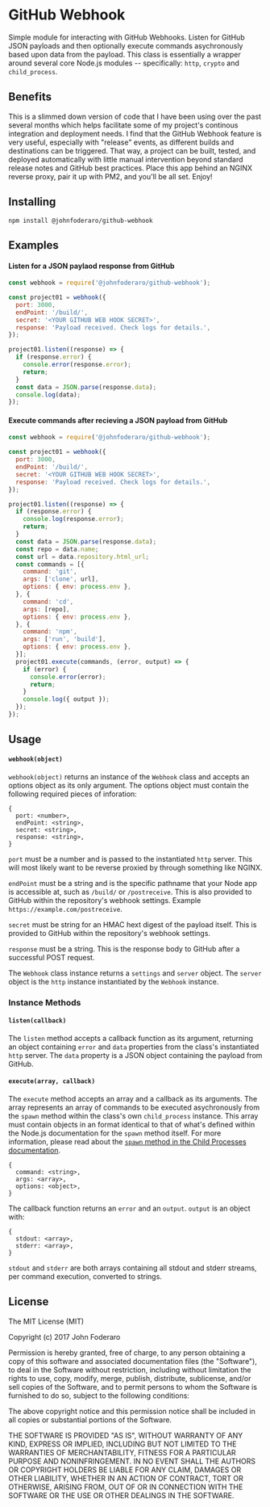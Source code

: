 # GitHub Webhook

Simple module for interacting with GitHub Webhooks. Listen for GitHub JSON payloads and then optionally execute commands asychronously based upon data from the payload. This class is essentially a wrapper around several core Node.js modules -- specifically: `http`, `crypto` and `child_process`.

## Benefits

This is a slimmed down version of code that I have been using over the past several months which helps facilitate some of my project's continous integration and deployment needs. I find that the GitHub Webhook feature is very useful, especially with "release" events, as different builds and destinations can be triggered. That way, a project can be built, tested, and deployed automatically with little manual intervention beyond standard release notes and GitHub best practices. Place this app behind an NGINX reverse proxy, pair it up with PM2, and you'll be all set. Enjoy!

## Installing

`npm install @johnfoderaro/github-webhook`

## Examples

#### Listen for a JSON paylaod response from GitHub

```javascript
const webhook = require('@johnfoderaro/github-webhook');

const project01 = webhook({
  port: 3000,
  endPoint: '/build/',
  secret: '<YOUR GITHUB WEB HOOK SECRET>',
  response: 'Payload received. Check logs for details.',
});

project01.listen((response) => {
  if (response.error) {
    console.error(response.error);
    return;
  }
  const data = JSON.parse(response.data);
  console.log(data);
});
```

#### Execute commands after recieving a JSON payload from GitHub

```javascript
const webhook = require('@johnfoderaro/github-webhook');

const project01 = webhook({
  port: 3000,
  endPoint: '/build/',
  secret: '<YOUR GITHUB WEB HOOK SECRET>',
  response: 'Payload received. Check logs for details.',
});

project01.listen((response) => {
  if (response.error) {
    console.log(response.error);
    return;
  }
  const data = JSON.parse(response.data);
  const repo = data.name;
  const url = data.repository.html_url;
  const commands = [{
    command: 'git',
    args: ['clone', url],
    options: { env: process.env },
  }, {
    command: 'cd',
    args: [repo],
    options: { env: process.env },
  }, {
    command: 'npm',
    args: ['run', 'build'],
    options: { env: process.env },
  }];
  project01.execute(commands, (error, output) => {
    if (error) {
      console.error(error);
      return;
    }
    console.log({ output });
  });
});
```

## Usage

#### `webhook(object)`

`webhook(object)` returns an instance of the `Webhook` class and accepts an options object as its only argument. The options object must contain the following required pieces of inforation:

```
{
  port: <number>,
  endPoint: <string>,
  secret: <string>,
  response: <string>,
}
```

`port` must be a number and is passed to the instantiated `http` server. This will most likely want to be reverse proxied by through something like NGINX.

`endPoint` must be a string and is the specific pathname that your Node app is accessible at, such as `/build/` or `/postreceive`. This is also provided to GitHub within the repository's webhook settings. Example `https://example.com/postreceive`.

`secret` must be string for an HMAC hext digest of the payload itself. This is provided to GitHub within the repository's webhook settings.

`response` must be a string. This is the response body to GitHub after a successful POST request.

The `Webhook` class instance returns a `settings` and `server` object. The `server` object is the `http` instance instantiated by the `Webhook` instance.

### Instance Methods

#### `listen(callback)`

The `listen` method accepts a callback function as its argument, returning an object containing `error` and `data` properties from the class's instantiated `http` server. The `data` property is a JSON object containing the payload from GitHub.

#### `execute(array, callback)`

The `execute` method accepts an array and a callback as its arguments. The array represents an array of commands to be executed asychronously from the `spawn` method within the class's own `child_process` instance. This array must contain objects in an format identical to that of what's defined within the Node.js documentation for the `spawn` method itself. For more information, please read about the [`spawn` method in the Child Processes documentation](https://nodejs.org/docs/latest-v8.x/api/child_process.html#child_process_child_process_spawn_command_args_options).

```
{
  command: <string>,
  args: <array>,
  options: <object>,
}
```

The callback function returns an `error` and an `output`. `output` is an object with:

```
{
  stdout: <array>,
  stderr: <array>,
}
```

`stdout` and `stderr` are both arrays containing all stdout and stderr streams, per command execution, converted to strings.

## License

The MIT License (MIT)

Copyright (c) 2017 John Foderaro

Permission is hereby granted, free of charge, to any person obtaining a copy
of this software and associated documentation files (the "Software"), to deal
in the Software without restriction, including without limitation the rights
to use, copy, modify, merge, publish, distribute, sublicense, and/or sell
copies of the Software, and to permit persons to whom the Software is
furnished to do so, subject to the following conditions:

The above copyright notice and this permission notice shall be included in all
copies or substantial portions of the Software.

THE SOFTWARE IS PROVIDED "AS IS", WITHOUT WARRANTY OF ANY KIND, EXPRESS OR
IMPLIED, INCLUDING BUT NOT LIMITED TO THE WARRANTIES OF MERCHANTABILITY,
FITNESS FOR A PARTICULAR PURPOSE AND NONINFRINGEMENT. IN NO EVENT SHALL THE
AUTHORS OR COPYRIGHT HOLDERS BE LIABLE FOR ANY CLAIM, DAMAGES OR OTHER
LIABILITY, WHETHER IN AN ACTION OF CONTRACT, TORT OR OTHERWISE, ARISING FROM,
OUT OF OR IN CONNECTION WITH THE SOFTWARE OR THE USE OR OTHER DEALINGS IN THE
SOFTWARE.